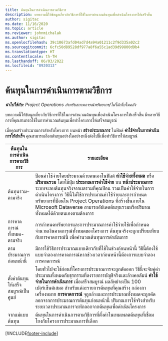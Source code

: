 ```yaml
---
title: ต้นทุนในการดำเนินการตามวิธีการ
description: บทความนี้ให้ข้อมูลเกี่ยวกับวิธีการที่ใช้ในการคำนวณต้นทุนเพื่อดำเนินโครงการให้เสร็จสิ้น
author: sigitac
ms.date: 11/16/2020
ms.topic: article
ms.reviewer: johnmichalak
ms.author: sigitac
ms.openlocfilehash: 39c10673afd04ad7d4a94a01211c2f9d335a02c2
ms.sourcegitcommit: 6cfc50d89528df977a8f6a55c1ad39d99800d9b4
ms.translationtype: HT
ms.contentlocale: th-TH
ms.lasthandoff: 06/03/2022
ms.locfileid: "8920313"
---
```

# <a name="cost-to-complete-methods"></a>ต้นทุนในการดำเนินการตามวิธีการ

_**นำไปใช้กับ:** Project Operations สำหรับสถานการณ์ทรัพยากร/ไม่ได้เก็บในคลัง_

บทความนี้ให้ข้อมูลเกี่ยวกับวิธีการที่ใช้ในการคำนวณต้นทุนเพื่อดำเนินโครงการให้เสร็จสิ้น มีหลายวิธีการที่คุณสามารถใช้ในการคำนวณต้นทุนเพื่อทำโครงการให้เสร็จสมบูรณ์ 

เมื่อคุณสร้างประมาณการสำหรับโครงการ บนหน้า **สร้างประมาณการ** ในฟิลด์ **ค่าใช้จ่ายในการดำเนินการให้สำเร็จ** คุณสามารถเลือกต้นทุนอย่างใดอย่างหนึ่งต่อไปนี้เพื่อทำวิธีการให้สมบูรณ์

| ต้นทุนในการดำเนินการตามวิธีการ    | รายละเอียด                                                                                                                                                                                                                                                                                                                                                                                                                                                                                        |
|------------------------------|----------------------------------------------------------------------------------------------------------------------------------------------------------------------------------------------------------------------------------------------------------------------------------------------------------------------------------------------------------------------------------------------------------------------------------------------------------------------------------------------------|
| ต้นทุนรวม–ตามจริง            | ป้อนค่าใช้จ่ายโดยประมาณด้วยตนเองในฟิลด์ **ค่าใช้จ่ายทั้งหมด** หรือ **ปริมาณรวม** โดยใช้ปุ่ม **ประมาณการค่าใช้จ่าย** บน **หน้าประมาณการ** ระบบจะลบต้นทุนจริงจากผลรวมที่คุณป้อน รวมเป็นค่าใช้จ่ายในการดำเนินโครงการ วิธีนี้ไม่ใช้การประมาณค่าใช้จ่ายและการกำหนดทรัพยากรที่ป้อนใน Project Operations ที่สร้างขึ้นภายใน Microsoft Dataverse สามารถอัปเดตต้นทุนรวมหรือปริมาณทั้งหมดได้ด้วยตนเองตามต้องการ  |
| การคาดการณ์ทั้งหมด-ตามจริง        | การกำหนดทรัพยากรและการประมาณการค่าใช้จ่ายใช้เพื่อกำหนดจำนวนเงินคาดการณ์ทั้งหมดของโครงการ ต้นทุนจริงจะถูกเปรียบเทียบกับการคาดการณ์นี้ เพื่อคำนวณต้นทุนการดำเนินการ                                                                                                                                                                                                                                                                          |
| ตามประมาณการก่อนหน้านี้         | มีการใช้วิธีการประมาณแบบเดียวกับที่ใช้ในช่วงก่อนหน้านี้ วิธีนี้ต้องใช้แบบจำลองการคาดการณ์หากช่วงเวลาก่อนหน้านี้ต้องการแบบจำลองการคาดการณ์                                                                                                                                                                                                                                                                                                                           |
| ตั้งค่าต้นทุนให้เสร็จสมบูรณ์เป็นศูนย์ | โดยทั่วไปจะใช้ก่อนที่โครงการประมาณการจะถูกตัดออก วิธีนี้จะจับคู่ค่าประมาณทั้งหมดกับธุรกรรมที่ลงรายการบัญชีจริงและล้างคอลัมน์ **ค่าใช้จ่ายในการดำเนินการ** เมื่อเสร็จสมบูรณ์ ผลลัพธ์จะเป็น 100 เปอร์เซ็นต์เสมอ สำหรับแต่ละรายการต้นทุนที่คุณสร้าง กล่องกาเครื่องหมาย **การคาดการณ์** จุถูกล้างและการประมาณทั้งหมดจะถูกคัดลอกจากการประมาณการต้นทุนก่อนหน้านี้ ปริมาณการใช้จริงสำหรับระยะเวลาประมาณการจะหักออกจากต้นทุนเพื่อดำเนินโครงการ              |
| จากแม่แบบต้นทุน           | ต้นทุนในการดำเนินการตามวิธีการที่ตั้งค่าในเทมเพลตต้นทุนที่เชื่อมโยงกับโครงการประมาณการที่เลือก                                                                                                                                                                                                                                                                                                                                                                          |


[!INCLUDE[footer-include](../includes/footer-banner.md)]